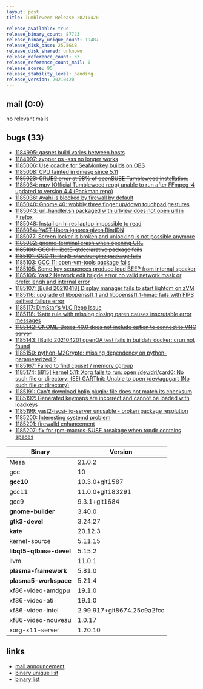 ```yaml
---
layout: post
title: Tumbleweed Release 20210420

release_available: true
release_binary_count: 87723
release_binary_unique_count: 19487
release_disk_base: 25.5GiB
release_disk_shared: unknown
release_reference_count: 33
release_reference_count_mail: 0
release_score: 95
release_stability_level: pending
release_version: 20210420
---
```


## mail (0:0)

no relevant mails

## bugs (33)

<!--more-->

- [1184995: gasnet build varies between hosts](https://bugzilla.opensuse.org/show_bug.cgi?id=1184995)
- [1184997: zypper ps -sss no longer works](https://bugzilla.opensuse.org/show_bug.cgi?id=1184997)
- [1185006: Use ccache for SeaMonkey builds on OBS](https://bugzilla.opensuse.org/show_bug.cgi?id=1185006)
- [1185008: CPU tainted in dmesg since 5.11](https://bugzilla.opensuse.org/show_bug.cgi?id=1185008)
- ~~[1185023: GRUB2 error at 98% of openSUSE Tumbleweed installation.](https://bugzilla.opensuse.org/show_bug.cgi?id=1185023)~~
- [1185034: mpv (Official Tumbleweed reop) unable to run after FFmpeg-4 updated to version 4.4 (Packman repo)](https://bugzilla.opensuse.org/show_bug.cgi?id=1185034)
- [1185036: Avahi is blocked by firewall by default](https://bugzilla.opensuse.org/show_bug.cgi?id=1185036)
- [1185040: Gnome 40: wobbly three finger up/down touchpad gestures](https://bugzilla.opensuse.org/show_bug.cgi?id=1185040)
- [1185043: url_handler.sh packaged with urlview does not open url in Firefox](https://bugzilla.opensuse.org/show_bug.cgi?id=1185043)
- [1185048: Install on hi res laptop impossible to read](https://bugzilla.opensuse.org/show_bug.cgi?id=1185048)
- ~~[1185054: YaST Users ignores given BindDN](https://bugzilla.opensuse.org/show_bug.cgi?id=1185054)~~
- [1185077: Screen locker is broken and unlocking is not possible anymore](https://bugzilla.opensuse.org/show_bug.cgi?id=1185077)
- ~~[1185082: gnome-terminal crash when opening URL](https://bugzilla.opensuse.org/show_bug.cgi?id=1185082)~~
- ~~[1185100: GCC 11: libqt5-qtdeclarative package fails](https://bugzilla.opensuse.org/show_bug.cgi?id=1185100)~~
- ~~[1185101: GCC 11: libqt5-qtwebengine package fails](https://bugzilla.opensuse.org/show_bug.cgi?id=1185101)~~
- [1185103: GCC 11: open-vm-tools package fails](https://bugzilla.opensuse.org/show_bug.cgi?id=1185103)
- [1185105: Some key sequences produce loud BEEP from internal speaker](https://bugzilla.opensuse.org/show_bug.cgi?id=1185105)
- [1185106: Yast2 Network edit brigde error no valid network mask or prefix lengh and internal error](https://bugzilla.opensuse.org/show_bug.cgi?id=1185106)
- [1185107: \[Build 20210418\] Display manager fails to start lightdm on zVM](https://bugzilla.opensuse.org/show_bug.cgi?id=1185107)
- [1185116: upgrade of libopenssl1_1 and libopenssl1_1-hmac fails with FIPS selftest failure error](https://bugzilla.opensuse.org/show_bug.cgi?id=1185116)
- [1185117: DimStar's VLC Repo Issue](https://bugzilla.opensuse.org/show_bug.cgi?id=1185117)
- [1185118: %attr rule with missing closing paren causes inscrutable error messages](https://bugzilla.opensuse.org/show_bug.cgi?id=1185118)
- ~~[1185142: GNOME-Boxes 40.0 does not include option to connect to VNC server](https://bugzilla.opensuse.org/show_bug.cgi?id=1185142)~~
- [1185143: \[Build 20210420\] openQA test fails in buildah_docker: crun not found](https://bugzilla.opensuse.org/show_bug.cgi?id=1185143)
- [1185150: python-M2Crypto: missing dependency on python-parameterized ?](https://bugzilla.opensuse.org/show_bug.cgi?id=1185150)
- [1185167: Failed to find cpuset / memory cgroup](https://bugzilla.opensuse.org/show_bug.cgi?id=1185167)
- [1185174: \[i815\] kernel 5.11: Xorg fails to run: open /dev/dri/card0: No such file or directory; (EE) GARTInit: Unable to open /dev/agpgart (No such file or directory)](https://bugzilla.opensuse.org/show_bug.cgi?id=1185174)
- [1185191: Can't download hplip plugin: file does not match its checksum](https://bugzilla.opensuse.org/show_bug.cgi?id=1185191)
- [1185192: Generated keymaps are incorrect and cannot be loaded with loadkeys](https://bugzilla.opensuse.org/show_bug.cgi?id=1185192)
- [1185199: yast2-iscsi-lio-server unusable - broken package resolution](https://bugzilla.opensuse.org/show_bug.cgi?id=1185199)
- [1185200: Interesting systemd problem](https://bugzilla.opensuse.org/show_bug.cgi?id=1185200)
- [1185201: firewalld enhancement](https://bugzilla.opensuse.org/show_bug.cgi?id=1185201)
- [1185207: fix for rpm-macros-SUSE breakage when topdir contains spaces](https://bugzilla.opensuse.org/show_bug.cgi?id=1185207)

Binary | Version
--- | ---
Mesa | 21.0.2
gcc | 10
**gcc10** | 10.3.0+git1587
gcc11 | 11.0.0+git183291
gcc9 | 9.3.1+git1684
**gnome-builder** | 3.40.0
**gtk3-devel** | 3.24.27
**kate** | 20.12.3
kernel-source | 5.11.15
**libqt5-qtbase-devel** | 5.15.2
llvm | 11.0.1
**plasma-framework** | 5.81.0
**plasma5-workspace** | 5.21.4
xf86-video-amdgpu | 19.1.0
xf86-video-ati | 19.1.0
xf86-video-intel | 2.99.917+git8674.25c9a2fcc
xf86-video-nouveau | 1.0.17
xorg-x11-server | 1.20.10

## links

- [mail announcement](https://github.com/boombatower/tumbleweed-review/issues/10)
- [binary unique list](http://download.opensuse.org/history/20210420/rpm.unique.list)
- [binary list](http://download.opensuse.org/history/20210420/rpm.list)
